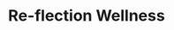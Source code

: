 ---
title: 'Re-flection Wellness'
desc: '
<p class="font--regular">Fitness classes, beauty and holistic treatments, a boutique shop that sells clothing and gifts.</p>'
tags:
  - Location::Crowthorne, Berkshire
  - Category::Health Fitness & Lifestyle
header:
  src: header.jpg
  alt: Re-flection Wellness Header
logo: 
  src: logo.jpg
  alt: Re-flection Wellness Logo
covidInfomation: '
<p class="font--regular">We are doing everything we can to keep our customers safe during these difficult and unprecedented times and we are following all government guidance that is outlined.</p>

<p class="font--regular">From Wednesday 2nd December our high street store will be reopening and we are also offering click and collect as well as postage from our website.</p>'
covidStatus:
  icon: warning
  text: 'We are open! But have a few small changes'
openingHours:
  monday: '0930 - 1700'
  tuesday: '0930 - 1700'
  wednesday: '0930 - 1800'
  thursday: '0930 - 1730'
  friday: '0930 - 1430'
  saturday: '0930 - 1500'
  sunday: 'Closed'
contactDetails:
  email: 'contact@re-flection.com'
  phone: '01344379029'
  website: 'https://re-flection.com'
socialLinks:
  facebook: 'https://m.facebook.com/profile.php?id=112273156808534&ref=content_filter'
  messenger: 'https://m.facebook.com/profile.php?id=112273156808534&ref=content_filter'
  instagram: 'https://www.instagram.com/reflectionwellnessltd/'
ctaLink: 'https://m.facebook.com/profile.php?id=112273156808534&ref=content_filter'
metaDesc: 'Fitness classes, beauty and holistic treatments, a boutique shop that sells clothing and gifts.'
---